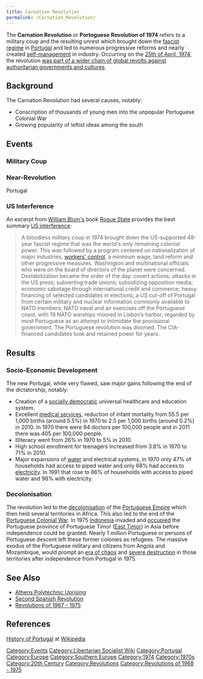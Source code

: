```yaml
---
title: Carnation Revolution
permalink: /Carnation_Revolution/
---
```


The **Carnation Revolution** or **Portoguese Revolution of 1974** refers
to a military coup and the resulting unrest which brought down the
[fascist regime](Estado_Novo_(Portugal) "wikilink") in
[Portugal](Portugal "wikilink") and led to numerous progressive reforms
and nearly created
[self-management](Workers'_Self-Management "wikilink") in industry.
Occurring on the [25th of April,
1974](Timeline_of_Libertarian_Socialism_in_Southern_Europe "wikilink"),
the revolution [was part of a wider chain of global revolts against
authoritarian governments and
cultures](Revolutions_of_1967_-_1975 "wikilink").

## Background

The Carnation Revolution had several causes, notably:

- Conscription of thousands of young men into the unpopular Portuguese
  Colonial War
- Growing popularity of leftist ideas among the south

## Events

### Military Coup

### Near-Revolution

Portugal

### US Interference

An excerpt from [William Blum's](William_Blum "wikilink") book [Rogue
State](Rogue_State_(Book) "wikilink") provides the best summary [US
interference](Timeline_of_US_Imperialism "wikilink"):

> A bloodless military coup in 1974 brought down the US-supported
> 48-year fascist regime that was the world's only remaining colonial
> power. This was followed by a program centered on nationalization of
> major industries, [workers'
> control](Workers'_Self-Management "wikilink"), a minimum wage, land
> reform and other progressive measures. Washington and multinational
> officials who were on the board of directors of the planet were
> concerned. Destabilization became the order of the day: covert
> actions; attacks in the US press; subverting trade unions; subsidizing
> opposition media; economic sabotage through international credit and
> commerce; heavy financing of selected candidates in elections; a US
> cut-off of Portugal from certain military and nuclear information
> commonly available to NATO members; NATO naval and air exercises off
> the Portuguese coast, with 19 NATO warships moored in Lisbon’s harbor,
> regarded by most Portuguese as an attempt to intimidate the
> provisional government. The Portuguese revolution was doomed. The
> CIA-financed candidates took and retained power for years.

## Results

### Socio-Economic Development

The new Portugal, while very flawed, saw major gains following the end
of the dictatorship, notably:

- Creation of a [socially democratic](Social_Democracy "wikilink")
  universal healthcare and education system.
- Excellent [medical services](Healthcare "wikilink"), reduction of
  infant mortality from 55.5 per 1,000 births (around 5.5%) in 1970 to
  2.5 per 1,000 births (around 0.2%) in 2010. In 1970 there were 94
  doctors per 100,000 people and in 2011 there was 405 per 100,000
  people.
- Illiteracy went from 26% in 1970 to 5% in 2010.
- High school enrollment for teenagers increased from 3.8% in 1970 to
  71% in 2010.
- Major expansions of [water](water "wikilink") and electrical systems,
  in 1970 only 47% of households had access to piped water and only 68%
  had access to [electricity](electricity "wikilink"). In 1991 that rose
  to 86% of households with access to piped water and 98% with
  electricity.

### Decolonisation

The revolution led to the [decolonisation](decolonisation "wikilink") of
the [Portuguese Empire](Portuguese_Empire "wikilink") which then held
several territories in Africa. This also led to the end of the
[Portuguese Colonial War](Portuguese_Colonial_War "wikilink"). In 1975
[Indonesia](Indonesia "wikilink") invaded and
[occupied](Indonesian_Occupation_of_East_Timor "wikilink") the
Portuguese province of Portuguese Timor ([East
Timor](East_Timor "wikilink")) in Asia before independence could be
granted. Nearly 1 million Portuguese or persons of Portuguese descent
left these former colonies as refugees. The massive exodus of the
Portuguese military and citizens from Angola and Mozambique, would
prompt an [era of chaos](Angolan_Civil_War "wikilink") and [severe
destruction](Mozambican_Civil_War "wikilink") in those territories after
independence from Portugal in 1975.

## See Also

- [Athens Polytechnic
  Uprising](Athens_Polytechnic_Uprising_(1973) "wikilink")
- [Second Spanish Revolution](Second_Spanish_Revolution "wikilink")
- [Revolutions of 1967 - 1975](Revolutions_of_1967_-_1975 "wikilink")

## References

[History of Portugal](https://en.wikipedia.org/wiki/History_of_Portugal)
at [Wikipedia](Wikipedia "wikilink")

[Category:Events](Category:Events "wikilink") [Category:Libertarian
Socialist Wiki](Category:Libertarian_Socialist_Wiki "wikilink")
[Category:Portugal](Category:Portugal "wikilink")
[Category:Europe](Category:Europe "wikilink") [Category:Southern
Europe](Category:Southern_Europe "wikilink")
[Category:1974](Category:1974 "wikilink")
[Category:1970s](Category:1970s "wikilink") [Category:20th
Century](Category:20th_Century "wikilink")
[Category:Revolutions](Category:Revolutions "wikilink")
[Category:Revolutions of 1968 -
1975](Category:Revolutions_of_1968_-_1975 "wikilink")